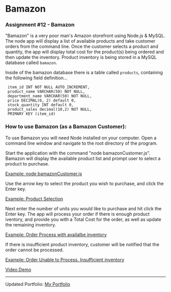 # Bamazon
### Assignment #12 - Bamazon 



"Bamazon" is a very poor man's Amazon storefront using Node.js & MySQL.  The node app will display a list of available products and take customer orders from the command line.  Once the customer selects a product and quantity, the app will display total cost for the product(s) being ordered and then update the inventory. Product inventory is being stored in a MySQL database called `bamazon`.

Inside of the bamazon database there is a table called `products`, containing the following field definition...

     item_id INT NOT NULL AUTO_INCREMENT,
     product_name VARCHAR(50) NOT NULL,
     department_name VARCHAR(50) NOT NULL,
     price DECIMAL(6, 2) default 0,
     stock_quantity INT default 0,
     product_sales decimal(10,2) NOT NULL,
     PRIMARY KEY (item_id)


### How to use Bamazon (as a Bamazon Customer):
To use Bamazon you will need Node installed on your computer.  Open a command line window and navigate to the root directory of the program.  

Start the application with the command "node bamazonCustomer.js".  Bamazon will display the available product list and prompt user to select a product to purchase.
   
   [Example: node bamazonCustomer.js](Screen_caps/BamazonStart.GIF)


Use the arrow key to select the product you wish to purchase, and click the Enter key.
   
   [Example: Product Selection](Screen_caps/ProductSelect.GIF)

 Next enter the number of units you would like to purchase and hit click the Enter key.  The app will process your order if there is enough product iventory, and provide you with a Total Cost for the order, as well as update the remaining inventory.
   
   [Example: Order Process with availalbe inventory](Screen_caps/ProductOrder.GIF)

 If there is insufficient product inventory, customer will be notified that the order cannot be processed.  
   
   [Example: Order Unable to Process. Insufficient inventory](Screen_caps/OutOfStock.GIF)

    

 [Video Demo](https://drive.google.com/file/d/1DrCKbHjlnFdxv0r1dXFW1ZEm2BYWo96C/view)




---------------------------------------------------------------

Updated Portfolio:
 [My Portfolio](https://smiotti.github.io/Bootstrap-Portfolio/)

